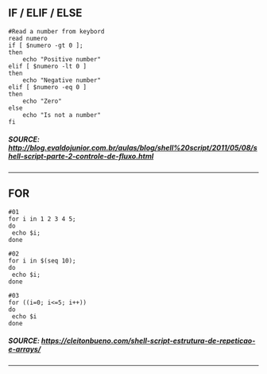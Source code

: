 ## IF / ELIF / ELSE
````
#Read a number from keybord
read numero
if [ $numero -gt 0 ];
then
    echo "Positive number"
elif [ $numero -lt 0 ]
then
    echo "Negative number"
elif [ $numero -eq 0 ]
then
    echo "Zero"
else
    echo "Is not a number"
fi
````
##### SOURCE: http://blog.evaldojunior.com.br/aulas/blog/shell%20script/2011/05/08/shell-script-parte-2-controle-de-fluxo.html
----

## FOR

```
#01
for i in 1 2 3 4 5;
do
 echo $i;
done
```

```
#02
for i in $(seq 10);
do
 echo $i;
done
```

```
#03
for ((i=0; i<=5; i++))
do
 echo $i
done
```

##### SOURCE: https://cleitonbueno.com/shell-script-estrutura-de-repeticao-e-arrays/
----
